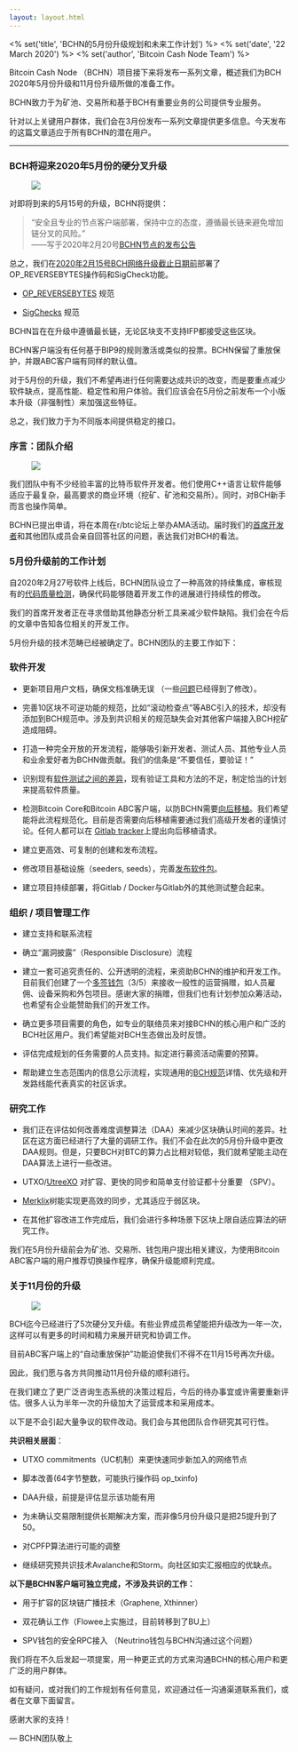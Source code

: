 ```yaml
---
layout: layout.html
---
```


<% set('title', 'BCHN的5月份升级规划和未来工作计划') %>
<% set('date', '22 March 2020') %>
<% set('author', 'Bitcoin Cash Node Team') %>

Bitcoin Cash Node （BCHN）项目接下来将发布一系列文章，概述我们为BCH 2020年5月份升级和11月份升级所做的准备工作。

BCHN致力于为矿池、交易所和基于BCH有重要业务的公司提供专业服务。

针对以上关键用户群体，我们会在3月份发布一系列文章提供更多信息。今天发布的这篇文章适应于所有BCHN的潜在用户。

* * *

### BCH将迎来2020年5月份的硬分叉升级

<figure class="text-center">
    <img src="/static/img/newsroom/2020-03-22/hR0vyMyPXVro1ihLTwbG0sKIJm7mol9H6x2wZwr4.png" class="img-fluid rounded">
</figure>

对即将到来的5月15号的升级，BCHN将提供：

> “安全且专业的节点客户端部署，保持中立的态度，遵循最长链来避免增加链分叉的风险。”  
> ——写于2020年2月20号[<u>BCHN节点的发布公告</u>](https://read.cash/@freetrader/bitcoin-cash-node-003b2381)

总之，我们在[<u>2020年2月15号BCH网络升级截止日期前</u>](https://github.com/bitcoincashorg/bitcoincash.org/pull/444/commits/98d79b6ad7a23e5aafab1dffd570388400c5e210)部署了OP_REVERSEBYTES操作码和SigCheck功能。

*   [<u>OP_REVERSEBYTES</u>](https://github.com/bitcoincashorg/bitcoincash.org/blob/master/spec/2020-05-15-op_reversebytes.md) 规范

*   [<u>SigChecks</u>](https://github.com/bitcoincashorg/bitcoincash.org/blob/master/spec/2020-05-15-sigchecks.md) 规范

BCHN旨在在升级中遵循最长链，无论区块支不支持IFP都接受这些区块。

BCHN客户端没有任何基于BIP9的规则激活或类似的投票。BCHN保留了重放保护，并跟ABC客户端有同样的默认值。

对于5月份的升级，我们不希望再进行任何需要达成共识的改变，而是要重点减少软件缺点，提高性能、稳定性和用户体验。我们应该会在5月份之前发布一个小版本升级（非强制性）来加强这些特征。

总之，我们致力于为不同版本间提供稳定的接口。

### 序言：团队介绍

<figure class="text-center">
    <img src="/static/img/newsroom/2020-03-22/7ML5Y9zeqJiK0BJp4EQQmThngVXQA9wrms16yCl9.jpeg" class="rounded img-fluid">
</figure>

我们团队中有不少经验丰富的比特币软件开发者。他们使用C++语言让软件能够适应于最复杂，最高要求的商业环境（挖矿、矿池和交易所）。同时，对BCH新手而言也操作简单。

BCHN已提出申请，将在本周在r/btc论坛上举办AMA活动。届时我们的[<u>首席开发者</u>](https://read.cash/@freetrader/)和其他团队成员会亲自回答社区的问题，表达我们对BCH的看法。

### 5月份升级前的工作计划

自2020年2月27号软件上线后，BCHN团队设立了一种高效的持续集成，审核现有的[<u>代码质量检测</u>](https://gitlab.com/bitcoin-cash-node/bitcoin-cash-node/-/merge_requests/53)，确保代码能够随着开发工作的进展进行持续性的修改。

我们的首席开发者正在寻求借助其他静态分析工具来减少软件缺陷。我们会在今后的文章中告知各位相关的开发工作。

5月份升级的技术范畴已经被确定了。BCHN团队的主要工作如下：

### 软件开发

*   更新项目用户文档，确保文档准确无误 （一些[<u>问题</u>](https://gitlab.com/bitcoin-cash-node/bitcoin-cash-node/issues/24)已经得到了修改）。

*   完善10区块不可逆功能的规范，比如“滚动检查点”等ABC引入的技术，却没有添加到BCH规范中。涉及到共识相关的规范缺失会对其他客户端接入BCH挖矿造成阻碍。

*   打造一种完全开放的开发流程，能够吸引新开发者、测试人员、其他专业人员和业余爱好者为BCHN做贡献。我们的信条是“不要信任，要验证！”

*   识别现有[<u>软件测试之间的差异</u>](https://gitlab.com/bitcoin-cash-node/bitcoin-cash-node/issues/35)，现有验证工具和方法的不足，制定恰当的计划来提高软件质量。

*   检测Bitcoin Core和Bitcoin ABC客户端，以防BCHN需要[<u>向后移植</u>](https://gitlab.com/bitcoin-cash-node/bitcoin-cash-node/-/merge_requests/48)。我们希望能将此流程规范化。目前是否需要向后移植需要通过我们高级开发者的谨慎讨论。任何人都可以在 [<u>Gitlab tracker</u>](https://gitlab.com/bitcoin-cash-node/bitcoin-cash-node/issues)上提出向后移植请求。

*   建立更高效、可复制的创建和发布流程。

*   修改项目基础设施（seeders, seeds），完善[<u>发布软件包</u>](https://github.com/bitcoin-cash-node/bitcoin-cash-node/releases)。

*   建立项目持续部署，将Gitlab / Docker与Gitlab外的其他测试整合起来。

### 组织 / 项目管理工作

*   建立支持和联系流程

*   确立“漏洞披露”（Responsible Disclosure）流程

*   建立一套可追究责任的、公开透明的流程，来资助BCHN的维护和开发工作。目前我们创建了一个[<u>多签钱包</u>](https://bitcoincashnode.org/)（3/5）来接收一般性的运营捐赠，如人员雇佣、设备采购和外包项目。感谢大家的捐赠，但我们也有计划参加众筹活动，也希望有企业能赞助我们的开发工作。

*   确立更多项目需要的角色，如专业的联络员来对接BCHN的核心用户和广泛的BCH社区用户。我们希望能对BCH生态做出及时反馈。

*   评估完成规划的任务需要的人员支持。拟定进行募资活动需要的预算。

*   帮助建立生态范围内的信息公示流程，实现通用的[<u>BCH规范</u>](https://reference.cash/)详情、优先级和开发路线能代表真实的社区诉求。

### 研究工作

*   我们正在评估如何改善难度调整算法（DAA）来减少区块确认时间的差异。社区在这方面已经进行了大量的调研工作。我们不会在此次的5月份升级中更改DAA规则。但是，只要BCH对BTC的算力占比相对较低，我们就希望能主动在DAA算法上进行一些改进。

*   UTXO/[<u>UtreeXO</u>](https://eprint.iacr.org/2019/611.pdf) 对扩容、更快的同步和简单支付验证都十分重要 （SPV）。

*   [<u>Merklix</u>](https://blog.vermorel.com/journal/2019/1/9/merklix-tree-for-bitcoin.html)树能实现更高效的同步，尤其适应于弱区块。

*   在其他扩容改进工作完成后，我们会进行多种场景下区块上限自适应算法的研究工作。

我们在5月份升级前会为矿池、交易所、钱包用户提出相关建议，为使用Bitcoin ABC客户端的用户推荐切换操作程序，确保升级能顺利完成。

### 关于11月份的升级

<figure class="text-center">
    <img src="/static/img/newsroom/2020-03-22/xoMPmgVh3baq6v4KZU3xcexHSSGC30eoR8EzfswN.jpeg" class="rounded img-fluid">
</figure>

BCH迄今已经进行了5次硬分叉升级。有些业界成员希望能把升级改为一年一次，这样可以有更多的时间和精力来展开研究和协调工作。

目前ABC客户端上的“自动重放保护”功能迫使我们不得不在11月15号再次升级。

因此，我们愿与各方共同推动11月份升级的顺利进行。

在我们建立了更广泛咨询生态系统的决策过程后，今后的待办事宜或许需要重新评估。很多人认为半年一次的升级加大了运营成本和采用成本。

以下是不会引起大量争议的软件改动。我们会与其他团队合作研究其可行性。

**共识相关层面**：

*   UTXO commitments（UC机制）来更快速同步新加入的网络节点

*   脚本改善(64字节整数，可能执行操作码 op_txinfo)

*   DAA升级，前提是评估显示该功能有用

*   为未确认交易限制提供长期解决方案，而非像5月份升级只是把25提升到了50。

*   对CPFP算法进行可能的调整

*   继续研究预共识技术Avalanche和Storm。向社区如实汇报相应的优缺点。

**以下是BCHN客户端可独立完成，不涉及共识的工作：**

*   用于扩容的区块链广播技术（Graphene, Xthinner）

*   双花确认工作（Flowee上实施过，目前转移到了BU上）

*   SPV钱包的安全RPC接入 （Neutrino钱包与BCHN沟通过这个问题）

我们将在不久后发起一项提案，用一种更正式的方式来沟通BCHN的核心用户和更广泛的用户群体。

如有疑问，或对我们的工作规划有任何意见，欢迎通过任一沟通渠道联系我们，或者在文章下面留言。

感谢大家的支持！

— BCHN团队敬上
